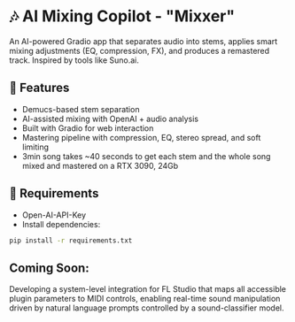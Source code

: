 # 🎶 AI Mixing Copilot - "Mixxer"

An AI-powered Gradio app that separates audio into stems, applies smart mixing adjustments (EQ, compression, FX), and produces a remastered track. Inspired by tools like Suno.ai.

## 🚀 Features

- Demucs-based stem separation
- AI-assisted mixing with OpenAI + audio analysis
- Built with Gradio for web interaction
- Mastering pipeline with compression, EQ, stereo spread, and soft limiting
- 3min song takes ~40 seconds to get each stem and the whole song mixed and mastered on a RTX 3090, 24Gb

## 🧠 Requirements
- Open-AI-API-Key
- Install dependencies:

```bash
pip install -r requirements.txt
```

## Coming Soon:
Developing a system-level integration for FL Studio that maps all accessible plugin parameters to MIDI controls, enabling real-time sound manipulation driven by natural language prompts controlled by a sound-classifier model.
